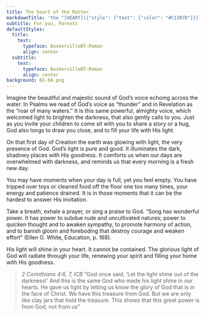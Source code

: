 ```yaml
---
title: The heart of the Matter
markdownTitle: 'the ^[HEART]({"style": {"text": {"color": "#C1307D"}}}) of the ^[MATTER]({"style": {"text": {"color": "#117F4B"}}})'
subtitle: For you, Parents
defaultStyles:
  title:
    text:
      typeface: BaskervilleBT-Roman
      align: center
  subtitle:
    text:
      typeface: BaskervilleBT-Roman
      align: center
background: 02-04.png
---
```


Imagine the beautiful and majestic sound of God’s voice echoing across the water. In Psalms we read of God’s voice as “thunder” and in Revelation as the “roar of many waters.” It is this same powerful, almighty voice, which welcomed light to brighten the darkness, that also gently calls to you. Just as you invite your children to come sit with you to share a story or a hug, God also longs to draw you close, and to fill your life with His light. 

On that first day of Creation the earth was glowing with light, the very presence of God. God’s light is pure and good. It illuminates the dark, shadowy places with His goodness. It comforts us when our days are overwhelmed with darkness, and reminds us that every morning is a fresh new day. 

You may have moments when your day is full, yet you feel empty. You have tripped over toys or cleaned food off the floor one too many times, your energy and patience drained. It is in those moments that it can be the hardest to answer His invitation. 

Take a breath, exhale a prayer, or sing a praise to God. “Song has wonderful power. It has power to subdue rude and uncultivated natures; power to quicken thought and to awaken sympathy, to promote harmony of action, and to banish gloom and foreboding that destroy courage and weaken effort” (Ellen G. White, Education, p. 168).

His light will shine in your heart. It cannot be contained. The glorious light of God will radiate through your life, renewing your spirit and filling your home with His goodness. 

> <cite>2 Corinthians 4:6, 7, ICB</cite>
> “God once said, ‘Let the light shine out of the darkness!’ And this is the same God who made his light shine in our hearts. He gave us light by letting us know the glory of God that is in the face of Christ. We have this treasure from God. But we are only like clay jars that hold the treasure. This shows that this great power is from God, not from us”